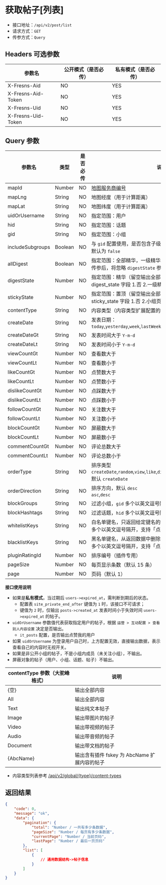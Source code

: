 # 获取帖子[列表]

- 接口地址：`/api/v2/post/list`
- 请求方式：`GET`
- 传参方式：`Query`

## Headers 可选参数

| 参数名 | 公开模式（是否必传） | 私有模式（是否必传） |
| --- | --- | --- |
| X-Fresns-Aid | NO | YES |
| X-Fresns-Aid-Token | NO | YES |
| X-Fresns-Uid | NO | YES |
| X-Fresns-Uid-Token | NO | YES |

## Query 参数

| 参数名 | 类型 | 是否必传 | 说明 |
| --- | --- | --- | --- |
| mapId | Number | NO | [地图服务商编号](../../database/dictionary/maps.md) |
| mapLng | String | NO | 地图经度（用于计算距离） |
| mapLat | String | NO | 地图纬度（用于计算距离） |
| uidOrUsername | String | NO | 指定范围：用户 |
| hid | String | NO | 指定范围：话题 |
| gid | String | NO | 指定范围：小组 |
| includeSubgroups | Boolean | NO | 与 `gid` 配置使用，是否包含子级小组的内容<br>默认为 `false` |
| allDigest | Boolean | NO | 指定范围：全部精华，一级精华和二级精华<br>传参后，将忽略 `digestState` 参数 |
| digestState | Number | NO | 指定范围：精华（留空输出全部）<br>digest_state 字段 1.否 2.一级精华 3.二级精华 |
| stickyState | Number | NO | 指定范围：置顶（留空输出全部）<br>sticky_state 字段 1.否 2.小组页置顶 3.全局置顶 |
| contentType | String | NO | 内容类型（内容类型扩展配置的参数） |
| createDate | String | NO | 发表日期：`today`,`yesterday`,`week`,`lastWeek`,`month`,`lastMonth`,`year`,`lastYear` |
| createDateGt | String | NO | 发表时间大于 `Y-m-d` |
| createDateLt | String | NO | 发表时间小于 `Y-m-d` |
| viewCountGt | Number | NO | 查看数大于 |
| viewCountLt | Number | NO | 查看数小于 |
| likeCountGt | Number | NO | 点赞数大于 |
| likeCountLt | Number | NO | 点赞数小于 |
| dislikeCountGt | Number | NO | 点踩数大于 |
| dislikeCountLt | Number | NO | 点踩数小于 |
| followCountGt | Number | NO | 关注数大于 |
| followCountLt | Number | NO | 关注数小于 |
| blockCountGt | Number | NO | 屏蔽数大于 |
| blockCountLt | Number | NO | 屏蔽数小于 |
| commentCountGt | Number | NO | 评论总数大于 |
| commentCountLt | Number | NO | 评论总数小于 |
| orderType | String | NO | 排序类型 `createDate`,`random`,`view`,`like`,`dislike`,`follow`,`block`,`comment`<br>默认 `createDate` |
| orderDirection | String | NO | 排序方向，默认 `desc`<br>`asc`,`desc` |
| blockGroups | String | NO | 过滤小组，`gid` 多个以英文逗号隔开 |
| blockHashtags | String | NO | 过滤话题，`hid` 多个以英文逗号隔开 |
| whitelistKeys | String | NO | 白名单键名，只返回给定键名的键值对<br>多个以英文逗号隔开，支持「点表示法」表示多维数组 |
| blacklistKeys | String | NO | 黑名单键名，从返回数据中删除指定的键值对<br>多个以英文逗号隔开，支持「点表示法」表示多维数组 |
| pluginRatingId | Number | NO | 排序编号（插件专用） |
| pageSize | Number | NO | 每页显示条数（默认 15 条） |
| page | Number | NO | 页码（默认 1） |

**接口使用说明**

- 如果是**私有模式**，当过期后 `users->expired_at`，需判断到期后的状态。
    - 配置表 `site_private_end_after` 键值为 `1` 时，该接口不可请求；
    - 键值为 `2` 时，仅输出 `posts->created_at` 发表时间小于失效时间 `users->expired_at` 的帖子。
- `uidOrUsername` 参数值代表获取指定用户的帖子，根据 `运营 > 互动配置 > 查看别人内容设置` 决定是否输出。
    - `it_posts` 配置，是否输出点赞我的用户
- 如果 `uidOrUsername` 为登录用户自己时，上方配置无效，直接输出数据，表示查看自己的内容时无视开关。
- 如果是非公开小组的帖子，不是小组内成员（未关注小组），不输出。
- 屏蔽对象的帖子（用户、小组、话题、帖子）不输出。

| contentType 参数（大驼峰格式） | 说明 |
| --- | --- |
| {空} | 输出全部内容 |
| All | 输出全部内容 |
| Text | 输出纯文本帖子 |
| Image | 输出带图片的帖子 |
| Video | 输出带视频的帖子 |
| Audio | 输出带音频的帖子 |
| Document | 输出带文档的帖子 |
| {AbcName} | 输出含有插件 fskey 为 AbcName 扩展内容的帖子 |

- 内容类型列表参考 [/api/v2/global/{type}/content-types](../global/content-types.md)

## 返回结果

```json
{
    "code": 0,
    "message": "ok",
    "data": {
        "pagination": {
            "total": "Number / 一共有多少条数据",
            "pageSize": "Number / 每页有多少条数据",
            "currentPage": "Number / 当前页码",
            "lastPage": "Number / 最后一页页码"
        },
        "list": [
            {
                // 通用数据结构->帖子信息
            }
        ]
    }
}
```
